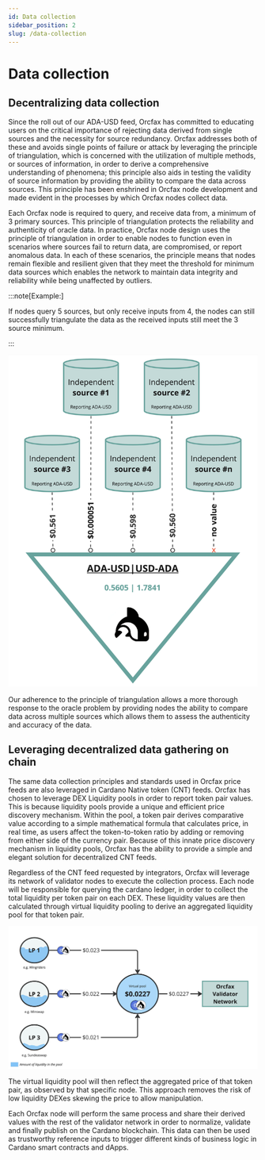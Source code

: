 ```yaml
---
id: Data collection
sidebar_position: 2
slug: /data-collection
---
```


# Data collection

## Decentralizing data collection​

Since the roll out of our ADA-USD feed, Orcfax has committed to educating users
on the critical importance of rejecting data derived from single sources and the
necessity for source redundancy. Orcfax addresses both of these and avoids
single points of failure or attack by leveraging the principle of triangulation,
which is concerned with the utilization of multiple methods, or sources of
information, in order to derive a comprehensive understanding of phenomena; this
principle also aids in testing the validity of source information by providing
the ability to compare the data across sources. This principle has been
enshrined in Orcfax node development and made evident in the processes by which
Orcfax nodes collect data.

Each Orcfax node is required to query, and receive data from, a minimum of 3
primary sources. This principle of triangulation protects the reliability and
authenticity of oracle data. In practice, Orcfax node design uses the principle
of triangulation in order to enable nodes to function even in scenarios where
sources fail to return data, are compromised, or report anomalous data. In each
of these scenarios, the principle means that nodes remain flexible and resilient
given that they meet the threshold for minimum data sources which enables the
network to maintain data integrity and reliability while being unaffected by
outliers.

:::note[Example:]

If nodes query 5 sources, but only receive inputs from 4, the nodes can still
successfully triangulate the data as the received inputs still meet the 3 source
minimum.

:::

![Triangulation of primary sources](/img/2024-02--source-triangulation.jpg)

Our adherence to the principle of triangulation allows a more thorough response
to the oracle problem by providing nodes the ability to compare data across
multiple sources which allows them to assess the authenticity and accuracy of
the data.

## Leveraging decentralized data gathering on chain

The same data collection principles and standards used in Orcfax price feeds are
also leveraged in Cardano Native token (CNT) feeds. Orcfax has chosen to
leverage DEX Liquidity pools in order to report token pair values. This is
because liquidity pools provide a unique and efficient price discovery
mechanism. Within the pool, a token pair derives comparative value according to
a simple mathematical formula that calculates price, in real time, as users
affect the token-to-token ratio by adding or removing from either side of the
currency pair. Because of this innate price discovery mechanism in liquidity
pools, Orcfax has the ability to provide a simple and elegant solution for
decentralized CNT feeds.

Regardless of the CNT feed requested by integrators, Orcfax will leverage its
network of validator nodes to execute the collection process. Each node will be
responsible for querying the cardano ledger, in order to collect the total
liquidity per token pair on each DEX. These liquidity values are then calculated
through virtual liquidity pooling to derive an aggregated liquidity pool for
that token pair.

![Virtual liquidity pooling](/img/2024-02--virtual-liquidity-pooling.jpg)

The virtual liquidity pool will then reflect the aggregated price of that token
pair, as observed by that specific node. This approach removes the risk of low
liquidity DEXes skewing the price to allow manipulation.

Each Orcfax node will perform the same process and share their derived values
with the rest of the validator network in order to normalize, validate and
finally publish on the Cardano blockchain. This data can then be used as
trustworthy reference inputs to trigger different kinds of business logic in
Cardano smart contracts and dApps.
